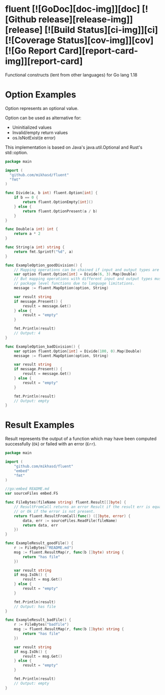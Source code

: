 # fluent [![GoDoc][doc-img]][doc] [![Github release][release-img]][release] [![Build Status][ci-img]][ci] [![Coverage Status][cov-img]][cov] [![Go Report Card][report-card-img]][report-card]
Functional constructs (lent from other languages) for Go lang 1.18

# Option Examples

Option represents an optional value.

Option can be used as alternative for:
  - Uninitialized values
  - Invalid/empty return values
  - os.IsNotExist(e error)

This implementation is based on Java's java.util.Optional and Rust's std::option.

```go
package main

import (
  "github.com/mikhasd/fluent" 
  "fmt"
)

func Divide(a, b int) fluent.Option[int] {
	if b == 0 {
		return fluent.OptionEmpty[int]()
	} else {
		return fluent.OptionPresent(a / b)
	}
}

func Double(a int) int {
	return a * 2
}

func String(a int) string {
	return fmt.Sprintf("%d", a)
}

func ExampleOption_goodDivision() {
	// Mapping operations can be chained if input and output types are the same
	var option fluent.Option[int] = Divide(6, 3).Map(Double)
	// But mapping operations with different input and output types must use
	// package level functions due to language limitations.
	message := fluent.MapOption(option, String)

	var result string
	if message.Present() {
		result = message.Get()
	} else {
		result = "empty"
	}

	fmt.Println(result)
	// Output: 4
}

func ExampleOption_badDivision() {
	var option fluent.Option[int] = Divide(100, 0).Map(Double)
	message := fluent.MapOption(option, String)

	var result string
	if message.Present() {
		result = message.Get()
	} else {
		result = "empty"
	}

	fmt.Println(result)
	// Output: empty
}
```

# Result Examples

Result represents the output of a function which may have been computed successfully (`Ok`) or failed with an error (`Err`).

```go
package main

import (
	"github.com/mikhasd/fluent"
	"embed"
	"fmt"
)

//go:embed README.md
var sourceFiles embed.FS

func FileBytes(fileName string) fluent.Result[[]byte] {
	// ResultFromCall returns an error Result if the result err is equal to nil
	// or Ok if the error is not present.
	return fluent.ResultFromCall(func() ([]byte, error) {
		data, err := sourceFiles.ReadFile(fileName)
		return data, err
	})
}

func ExampleResult_goodFile() {
	r := FileBytes("README.md")
	msg := fluent.ResultMap(r, func(b []byte) string {
		return "has file"
	})

	var result string
	if msg.IsOk() {
		result = msg.Get()
	} else {
		result = "empty"
	}

	fmt.Println(result)
	// Output: has file
}

func ExampleResult_badFile() {
	r := FileBytes("badfile")
	msg := fluent.ResultMap(r, func(b []byte) string {
		return "has file"
	})

	var result string
	if msg.IsOk() {
		result = msg.Get()
	} else {
		result = "empty"
	}

	fmt.Println(result)
	// Output: empty
}

```